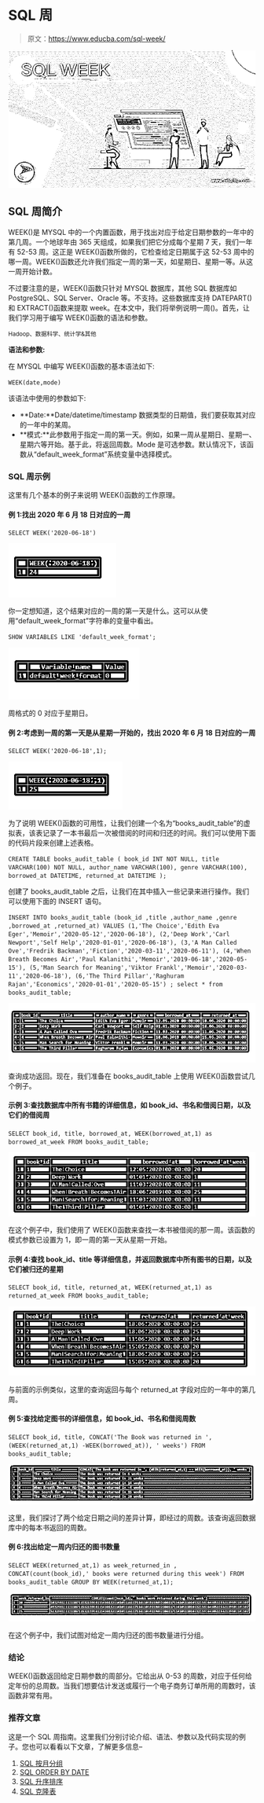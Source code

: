 # SQL 周

> 原文：<https://www.educba.com/sql-week/>

![SQL WEEK](img/a5879e781dc3609839ac56fa6abc4b29.png)



## SQL 周简介

WEEK()是 MYSQL 中的一个内置函数，用于找出对应于给定日期参数的一年中的第几周。一个地球年由 365 天组成，如果我们把它分成每个星期 7 天，我们一年有 52-53 周。这正是 WEEK()函数所做的，它检查给定日期属于这 52-53 周中的哪一周。WEEK()函数还允许我们指定一周的第一天，如星期日、星期一等。从这一周开始计数。

不过要注意的是，WEEK()函数只针对 MYSQL 数据库，其他 SQL 数据库如 PostgreSQL、SQL Server、Oracle 等。不支持。这些数据库支持 DATEPART()和 EXTRACT()函数来提取 week。在本文中，我们将举例说明一周()。首先，让我们学习用于编写 WEEK()函数的语法和参数。

<small>Hadoop、数据科学、统计学&其他</small>

**语法和参数:**

在 MYSQL 中编写 WEEK()函数的基本语法如下:

`WEEK(date,mode)`

该语法中使用的参数如下:

*   **Date:**Date/datetime/timestamp 数据类型的日期值，我们要获取其对应的一年中的某周。
*   **模式:**此参数用于指定一周的第一天。例如，如果一周从星期日、星期一、星期六等开始。基于此，将返回周数。Mode 是可选参数。默认情况下，该函数从“default_week_format”系统变量中选择模式。

### SQL 周示例

这里有几个基本的例子来说明 WEEK()函数的工作原理。

#### 例 1:找出 2020 年 6 月 18 日对应的一周

`SELECT WEEK('2020-06-18')`

![SQL WEEK 1](img/ab536010b6b71395935907181eb2e507.png)



你一定想知道，这个结果对应的一周的第一天是什么。这可以从使用“default_week_format”字符串的变量中看出。

`SHOW VARIABLES LIKE 'default_week_format';`

![SQL WEEK 2](img/10961d73b016bad09b50d7586f2ae1ee.png)



周格式的 0 对应于星期日。

#### 例 2:考虑到一周的第一天是从星期一开始的，找出 2020 年 6 月 18 日对应的一周

`SELECT WEEK('2020-06-18',1);`

![SQL WEEK 3](img/ee686bcef4ae7818a1421dca0e113d0e.png)



为了说明 WEEK()函数的可用性，让我们创建一个名为“books_audit_table”的虚拟表，该表记录了一本书最后一次被借阅的时间和归还的时间。我们可以使用下面的代码片段来创建上述表格。

`CREATE TABLE books_audit_table (
book_id INT NOT NULL,
title VARCHAR(100) NOT NULL,
author_name VARCHAR(100),
genre VARCHAR(100),
borrowed_at DATETIME,
returned_at DATETIME
);`

创建了 books_audit_table 之后，让我们在其中插入一些记录来进行操作。我们可以使用下面的 INSERT 语句。

`INSERT INTO books_audit_table
(book_id
,title
,author_name
,genre
,borrowed_at
,returned_at)
VALUES
(1,'The Choice','Edith Eva Eger','Memoir','2020-05-12','2020-06-18'),
(2,'Deep Work','Carl Newport','Self Help','2020-01-01','2020-06-18'),
(3,'A Man Called Ove','Fredrik Backman','Fiction','2020-03-11','2020-06-11'),
(4,'When Breath Becomes Air','Paul Kalanithi','Memoir','2019-06-18','2020-05-15'),
(5,'Man Search for Meaning','Viktor Frankl','Memoir','2020-03-11','2020-06-18'),
(6,'The Third Pillar','Raghuram Rajan','Economics','2020-01-01','2020-05-15') ;
select * from books_audit_table;`

![SQL WEEK 4](img/8e590b7c025c687bed69b92c78510029.png)



查询成功返回。现在，我们准备在 books_audit_table 上使用 WEEK()函数尝试几个例子。

#### 示例 3:查找数据库中所有书籍的详细信息，如 book_id、书名和借阅日期，以及它们的借阅周

`SELECT book_id, title, borrowed_at, WEEK(borrowed_at,1) as borrowed_at_week
FROM books_audit_table;`

![SQL WEEK 5](img/725af825fa9ee8dad110d64ca78dc1ec.png)



在这个例子中，我们使用了 WEEK()函数来查找一本书被借阅的那一周。该函数的模式参数已设置为 1，即一周的第一天从星期一开始。

#### 示例 4:查找 book_id、title 等详细信息，并返回数据库中所有图书的日期，以及它们被归还的星期

`SELECT book_id, title, returned_at, WEEK(returned_at,1) as returned_at_week
FROM books_audit_table;`

![example 4](img/78b1b9473be9b74b63d7188f50f94b17.png)



与前面的示例类似，这里的查询返回与每个 returned_at 字段对应的一年中的第几周。

#### 例 5:查找给定图书的详细信息，如 book_id、书名和借阅周数

`SELECT book_id, title, CONCAT('The Book was returned in ', (WEEK(returned_at,1) -WEEK(borrowed_at)), ' weeks')
FROM books_audit_table;`

![example 5](img/cb3632f4af9f71de79128f69110fd1b7.png)



这里，我们探讨了两个给定日期之间的差异计算，即经过的周数。该查询返回数据库中的每本书返回的周数。

#### 例 6:找出给定一周内归还的图书数量

`SELECT WEEK(returned_at,1) as week_returned_in ,
CONCAT(count(book_id),' books were returned during this week')
FROM books_audit_table
GROUP BY WEEK(returned_at,1);`

![example 6](img/1983e3d1771c27f77fc8bb92e964484c.png)



在这个例子中，我们试图对给定一周内归还的图书数量进行分组。

### 结论

WEEK()函数返回给定日期参数的周部分。它给出从 0-53 的周数，对应于任何给定年份的总周数。当我们想要估计发送或履行一个电子商务订单所用的周数时，该函数非常有用。

### 推荐文章

这是一个 SQL 周指南。这里我们分别讨论介绍、语法、参数以及代码实现的例子。您也可以看看以下文章，了解更多信息–

1.  [SQL 按月分组](https://www.educba.com/sql-group-by-month/)
2.  [SQL ORDER BY DATE](https://www.educba.com/sql-order-by-date/)
3.  [SQL 升序排序](https://www.educba.com/sql-order-by-ascending/)
4.  [SQL 克隆表](https://www.educba.com/sql-clone-table/)





